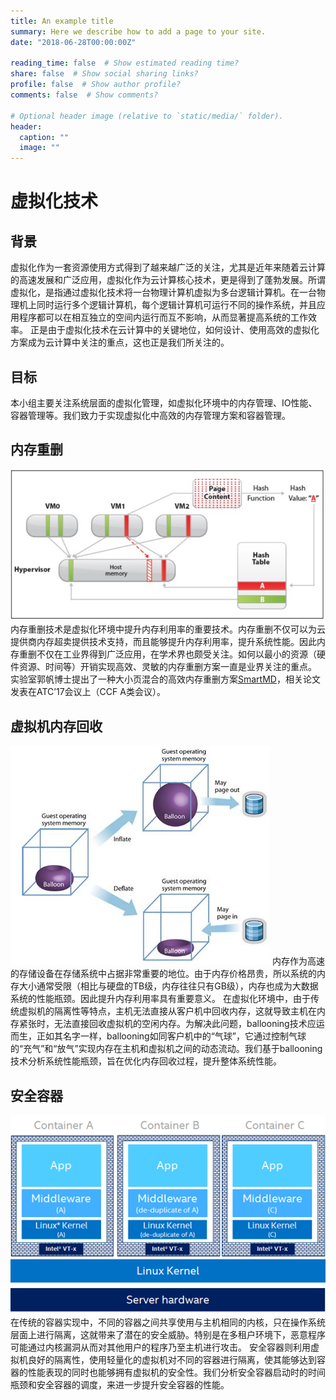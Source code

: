 ```yaml
---
title: An example title
summary: Here we describe how to add a page to your site.
date: "2018-06-28T00:00:00Z"

reading_time: false  # Show estimated reading time?
share: false  # Show social sharing links?
profile: false  # Show author profile?
comments: false  # Show comments?

# Optional header image (relative to `static/media/` folder).
header:
  caption: ""
  image: ""
---
```

# 虚拟化技术
## 背景
虚拟化作为一套资源使用方式得到了越来越广泛的关注，尤其是近年来随着云计算的高速发展和广泛应用，虚拟化作为云计算核心技术，更是得到了蓬勃发展。所谓虚拟化，是指通过虚拟化技术将一台物理计算机虚拟为多台逻辑计算机。在一台物理机上同时运行多个逻辑计算机，每个逻辑计算机可运行不同的操作系统，并且应用程序都可以在相互独立的空间内运行而互不影响，从而显著提高系统的工作效率。
正是由于虚拟化技术在云计算中的关键地位，如何设计、使用高效的虚拟化方案成为云计算中关注的重点，这也正是我们所关注的。

## 目标
本小组主要关注系统层面的虚拟化管理，如虚拟化环境中的内存管理、IO性能、容器管理等。我们致力于实现虚拟化中高效的内存管理方案和容器管理。

## 内存重删
![](内存重删.png)
内存重删技术是虚拟化环境中提升内存利用率的重要技术。内存重删不仅可以为云提供商内存超卖提供技术支持，而且能够提升内存利用率，提升系统性能。因此内存重删不仅在工业界得到广泛应用，在学术界也颇受关注。如何以最小的资源（硬件资源、时间等）开销实现高效、灵敏的内存重删方案一直是业界关注的重点。
实验室郭帆博士提出了一种大小页混合的高效内存重删方案[SmartMD](https://www.usenix.org/conference/atc17/technical-sessions/presentation/guo-fan)，相关论文发表在ATC’17会议上（CCF A类会议）。

## 虚拟机内存回收
![](虚拟机内存回收.png)
内存作为高速的存储设备在存储系统中占据非常重要的地位。由于内存价格昂贵，所以系统的内存大小通常受限（相比与硬盘的TB级，内存往往只有GB级），内存也成为大数据系统的性能瓶颈。因此提升内存利用率具有重要意义。
在虚拟化环境中，由于传统虚拟机的隔离性等特点，主机无法直接从客户机中回收内存，这就导致主机在内存紧张时，无法直接回收虚拟机的空闲内存。为解决此问题，ballooning技术应运而生，正如其名字一样，ballooning如同客户机中的“气球”，它通过控制气球的“充气”和“放气”实现内存在主机和虚拟机之间的动态流动。我们基于ballooning技术分析系统性能瓶颈，旨在优化内存回收过程，提升整体系统性能。

## 安全容器
![](安全容器.png)
在传统的容器实现中，不同的容器之间共享使用与主机相同的内核，只在操作系统层面上进行隔离，这就带来了潜在的安全威胁。特别是在多租户环境下，恶意程序可能通过内核漏洞从而对其他用户的程序乃至主机进行攻击。
安全容器则利用虚拟机良好的隔离性，使用轻量化的虚拟机对不同的容器进行隔离，使其能够达到容器的性能表现的同时也能够拥有虚拟机的安全性。我们分析安全容器启动时的时间瓶颈和安全容器的调度，来进一步提升安全容器的性能。